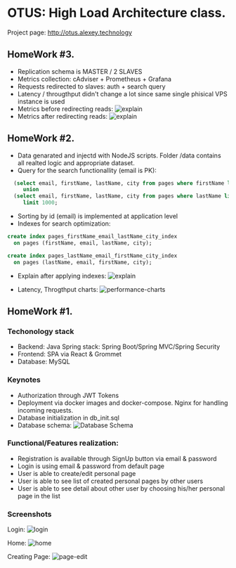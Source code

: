 # OTUS: High Load Architecture class.
Project page: <a href="http://otus.alexey.technology" target="_blank">http://otus.alexey.technology</a>

## HomeWork #3.
- Replication schema is MASTER / 2 SLAVES
- Metrics collection: cAdviser + Prometheus + Grafana
- Requests redirected to slaves: auth + search query
- Latency / througthput didn't change a lot since same single phisical VPS instance is used
- Metrics before redirecting reads:
![explain](https://raw.githubusercontent.com/alexey-ulashchick/otus-architect/master/doc/master-only.png)
- Metrics after redirecting reads:
![explain](https://raw.githubusercontent.com/alexey-ulashchick/otus-architect/master/doc/read-from-slaves.png)

## HomeWork #2.
- Data genarated and injectd with NodeJS scripts. Folder /data contains all realted logic and appropriate dataset.
- Query for the search functionallity (email is PK):
```sql
  (select email, firstName, lastName, city from pages where firstName like ? limit 1000)
     union
  (select email, firstName, lastName, city from pages where lastName like ? limit 1000)
     limit 1000;
```
- Sorting by id (email) is implemented at application level
- Indexes for search optimization:
```sql
create index pages_firstName_email_lastName_city_index
  on pages (firstName, email, lastName, city);
```
```sql
create index pages_lastName_email_firstName_city_index
  on pages (lastName, email, firstName, city);
```
- Explain after applying indexes:
![explain](https://raw.githubusercontent.com/alexey-ulashchick/otus-architect/master/doc/explain.png)

- Latency, Throgthput charts:
![performance-charts](https://raw.githubusercontent.com/alexey-ulashchick/otus-architect/master/doc/performance-charts.png)

## HomeWork #1.
### Techonology stack
- Backend: Java Spring stack: Spring Boot/Spring MVC/Spring Security
- Frontend: SPA via React & Grommet
- Database: MySQL

### Keynotes
- Authorization through JWT Tokens
- Deployment via docker images and docker-compose. Nginx for handling incoming requests.
- Database initialization in db_init.sql
- Database schema:
![Database Schema](https://raw.githubusercontent.com/alexey-ulashchick/otus-architect/master/doc/data-diagram.png)

### Functional/Features realization:
- Registration is available through SignUp button via email & password
- Login is using email & password from default page
- User is able to create/edit personal page
- User is able to see list of created personal pages by other users
- User is able to see detail about other user by choosing his/her personal page in the list

### Screenshots
Login:
![login](https://raw.githubusercontent.com/alexey-ulashchick/otus-architect/master/doc/login.png)

Home:
![home](https://raw.githubusercontent.com/alexey-ulashchick/otus-architect/master/doc/home-page.png)

Creating Page:
![page-edit](https://raw.githubusercontent.com/alexey-ulashchick/otus-architect/master/doc/page-edit.png)



